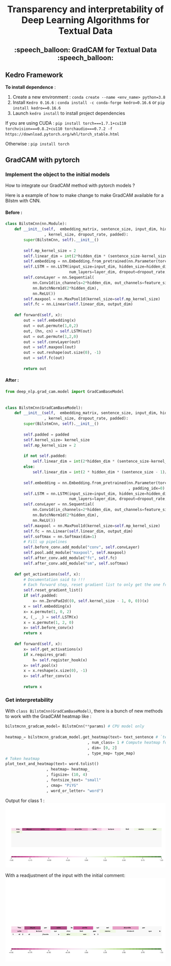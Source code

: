 <h1 align="center">Transparency and interpretability of Deep Learning Algorithms for Textual Data</h1>

<h2 align="center">:speech_balloon: GradCAM for Textual Data :speech_balloon: </h2>


## Kedro Framework

**To install dependence** :

1. Create a new environment : `conda create --name <env_name> python=3.8` 
2. Install `Kedro 0.16.6` : `conda install -c conda-forge kedro=0.16.6` or `pip install kedro==0.16.6`
3. Launch `kedro install` to install  project dependencies

If you are using CUDA : `pip install torch===1.7.1+cu110 torchvision===0.8.2+cu110 torchaudio===0.7.2 -f https://download.pytorch.org/whl/torch_stable.html
`

Otherwise : `pip install torch`

## GradCAM with pytorch

### Implement the object to the initial models
How to integrate our GradCAM method with pytorch models ?

Here is a example of how to make change to make GradCAM available for a Bilstm with CNN.
#### Before :

```python
class BilstmCnn(nn.Module):
    def __init__(self,  embedding_matrix, sentence_size, input_dim, hidden_dim, layer_dim, output_dim, feature_size
                 , kernel_size, dropout_rate, padded):
        super(BilstmCnn, self).__init__()

        self.mp_kernel_size = 2
        self.linear_dim = int(2*hidden_dim * (sentence_size-kernel_size)/2)
        self.embedding = nn.Embedding.from_pretrained(nn.Parameter(torch.tensor(embedding_matrix, dtype=torch.float32)), padding_idx=0)
        self.LSTM = nn.LSTM(input_size=input_dim, hidden_size=hidden_dim, bidirectional=True,
                            num_layers=layer_dim, dropout=dropout_rate, bias=True)
        self.convLayer = nn.Sequential(
            nn.Conv1d(in_channels=2*hidden_dim, out_channels=feature_size, kernel_size=kernel_size, bias=True),
            nn.BatchNorm1d(2*hidden_dim),
            nn.ReLU())
        self.maxpool = nn.MaxPool1d(kernel_size=self.mp_kernel_size)
        self.fc = nn.Linear(self.linear_dim, output_dim)

    def forward(self, x):
        out = self.embedding(x)
        out = out.permute(1,0,2)
        out, (hn, cn) = self.LSTM(out)
        out = out.permute(1,2,0)
        out = self.convLayer(out)
        out = self.maxpool(out)
        out = out.reshape(out.size(0), -1)
        out = self.fc(out)

        return out
```

#### After :
```python
from deep_nlp.grad_cam.model import GradCamBaseModel


class BilstmCnn(GradCamBaseModel):
    def __init__(self,  embedding_matrix, sentence_size, input_dim, hidden_dim, layer_dim, output_dim, feature_size
                 , kernel_size, dropout_rate, padded):
        super(BilstmCnn, self).__init__()

        self.padded = padded
        self.kernel_size= kernel_size
        self.mp_kernel_size = 2

        if not self.padded:
            self.linear_dim = int(2*hidden_dim * (sentence_size-kernel_size)/2)
        else:
            self.linear_dim = int(2 * hidden_dim * (sentence_size - 1)/ 2)

        self.embedding = nn.Embedding.from_pretrained(nn.Parameter(torch.tensor(embedding_matrix, dtype=torch.float32))
                                                      , padding_idx=0)
        self.LSTM = nn.LSTM(input_size=input_dim, hidden_size=hidden_dim, bidirectional=True,
                            num_layers=layer_dim, dropout=dropout_rate, bias=True)
        self.convLayer = nn.Sequential(
            nn.Conv1d(in_channels=2*hidden_dim, out_channels=feature_size, kernel_size=kernel_size, bias=True),
            nn.BatchNorm1d(2*hidden_dim),
            nn.ReLU())
        self.maxpool = nn.MaxPool1d(kernel_size=self.mp_kernel_size)
        self.fc = nn.Linear(self.linear_dim, output_dim)
        self.softmax = nn.Softmax(dim=1)
        # Fill up pipelines
        self.before_conv.add_module("conv", self.convLayer)
        self.pool.add_module("maxpool", self.maxpool)
        self.after_conv.add_module("fc", self.fc)
        self.after_conv.add_module("sm", self.softmax)

    def get_activations(self, x):
        # Documentation said to !!!
        # Each forward step, reset gradient list to only get the one from the actual run (=from this forward step)
        self.reset_gradient_list()
        if self.padded:
            x= nn.ZeroPad2d((0, self.kernel_size - 1, 0, 0))(x)
        x = self.embedding(x)
        x= x.permute(1, 0, 2)
        x, (_, _) = self.LSTM(x)
        x = x.permute(1, 2, 0)
        x= self.before_conv(x)
        return x

    def forward(self, x):
        x= self.get_activations(x)
        if x.requires_grad:
            h= self.register_hook(x)
        x= self.pool(x)
        x = x.reshape(x.size(0), -1)
        x= self.after_conv(x)

        return x
```

### Get interpretability

With `class BilstmCnn(GradCamBaseModel)`, there is a bunch of new methods to work with the GradCAM heatmap like :

```python
bilstmcnn_gradcam_model= BilstmCnn(**params) # CPU model only

heatmap_= bilstmcnn_gradcam_model.get_heatmap(text= text_sentence # `text_sentence` is the input of the model
                                    , num_class= 1 # Compute heatmap for class 1 (i.e. positive comment)
                                    , dim= [0, 2]
                                    , type_map= type_map)
# Token heatmap
plot_text_and_heatmap(text= word.tolist()
                  , heatmap= heatmap_
                  , figsize= (10, 4)
                  , fontsize_text= "small"
                  , cmap= "PiYG"
                  , word_or_letter= "word")
```
Output for class 1 :
![fig1_bilstm](docs/Figure_1.png)


With a readjustment of the input with the initial comment:
![fig1_bilstm](docs/Figure_2.png)
